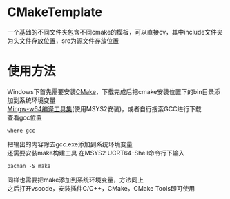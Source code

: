 # CMakeTemplate
一个基础的不同文件夹包含不同cmake的模板，可以直接cv，其中include文件夹为头文件存放位置，src为源文件存放位置
<br>
# 使用方法
Windows下首先需要安装[CMake](https://cmake.org/download/ "下载CMake")，下载完成后把cmake安装位置下的bin目录添加到系统环境变量
<br>
[Mingw-w64编译工具集](https://www.mingw-w64.org/ "下载Mingw")(使用MSYS2安装)，或者自行搜索GCC进行下载
<br>
查看gcc位置
```
where gcc
```
把输出的内容除去gcc.exe添加到系统环境变量
<br>
还需要安装make构建工具
在MSYS2 UCRT64-Shell命令行下输入
```
pacman -S make
```
同样也需要把make添加到系统环境变量，方法同上
<br>
之后打开vscode，安装插件C/C++，CMake，CMake Tools即可使用
